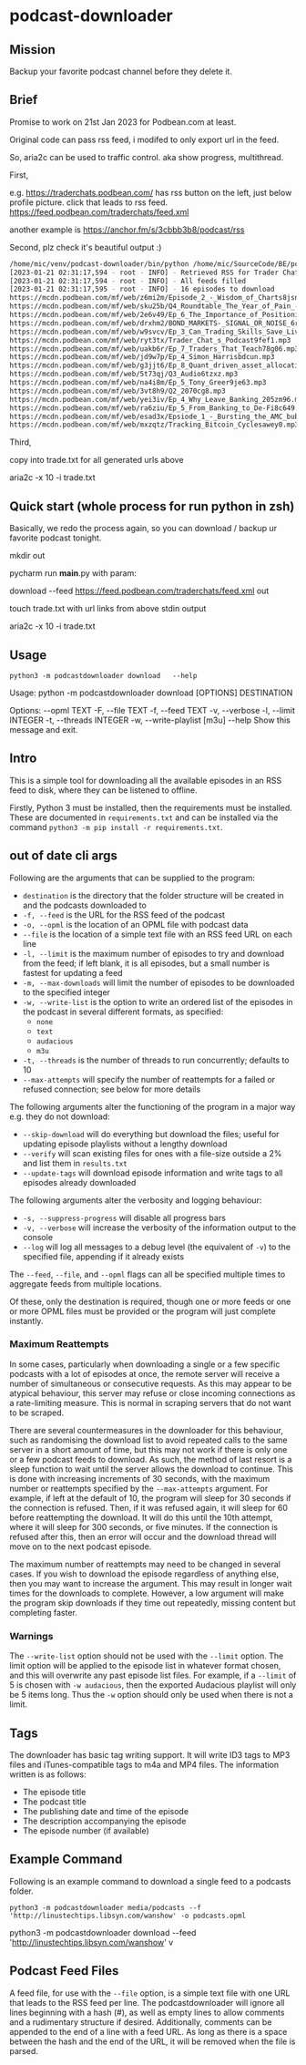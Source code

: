 # podcast-downloader

## Mission

Backup your favorite podcast channel before they delete it.

## Brief

Promise to work on 21st Jan 2023 for Podbean.com at least.

Original code can pass rss feed, i modifed to only export url in the feed.

So, aria2c can be used to traffic control. aka show progress, multithread.

First,

e.g. https://traderchats.podbean.com/ has rss button on the left, just below profile picture.
click that leads to rss feed. https://feed.podbean.com/traderchats/feed.xml

another example is https://anchor.fm/s/3cbbb3b8/podcast/rss

Second, plz check it's beautiful output :)

```sh
/home/mic/venv/podcast-downloader/bin/python /home/mic/SourceCode/BE/podcast-downloader/podcastdownloader/__main__.py download --feed https://feed.podbean.com/traderchats/feed.xml out 
[2023-01-21 02:31:17,594 - root - INFO] - Retrieved RSS for Trader Chats
[2023-01-21 02:31:17,594 - root - INFO] - All feeds filled
[2023-01-21 02:31:17,595 - root - INFO] - 16 episodes to download
https://mcdn.podbean.com/mf/web/z6mi2m/Episode_2_-_Wisdom_of_Charts8jsng.mp3
https://mcdn.podbean.com/mf/web/sku25b/Q4_Roundtable_The_Year_of_Pain_-_Melt_Up_or_Melt_Down_to_End_2022_bo0k9.m4a
https://mcdn.podbean.com/mf/web/2e6v49/Ep_6_The_Importance_of_Positioning_awkdh.mp3
https://mcdn.podbean.com/mf/web/drxhm2/BOND_MARKETS-_SIGNAL_OR_NOISE_6ro95.mp3
https://mcdn.podbean.com/mf/web/w9svcv/Ep_3_Can_Trading_Skills_Save_Lives_8g9c8.mp3
https://mcdn.podbean.com/mf/web/ryt3tx/Trader_Chat_s_Podcast9fef1.mp3
https://mcdn.podbean.com/mf/web/uakb6r/Ep_7_Traders_That_Teach78g06.mp3
https://mcdn.podbean.com/mf/web/jd9w7p/Ep_4_Simon_Harrisbdcun.mp3
https://mcdn.podbean.com/mf/web/g3jjt6/Ep_8_Quant_driven_asset_allocation6cn2r.mp3
https://mcdn.podbean.com/mf/web/5t73qj/Q3_Audio6tzxz.mp3
https://mcdn.podbean.com/mf/web/na4i8m/Ep_5_Tony_Greer9je63.mp3
https://mcdn.podbean.com/mf/web/3vt8h9/Q2_2070cg8.mp3
https://mcdn.podbean.com/mf/web/yei3iv/Ep_4_Why_Leave_Banking_205zm96.mp3
https://mcdn.podbean.com/mf/web/ra6ziu/Ep_5_From_Banking_to_De-Fi8c649.mp3
https://mcdn.podbean.com/mf/web/esad3x/Epsiode_1_-_Bursting_the_AMC_bubble6iwfz.mp3
https://mcdn.podbean.com/mf/web/mxzqtz/Tracking_Bitcoin_Cyclesawey0.mp3
```

Third,

copy into trade.txt for all generated urls above

aria2c -x 10 -i trade.txt

## Quick start (whole process for run python in zsh)

Basically, we redo the process again, so you can download / backup ur favorite podcast tonight.

mkdir out

pycharm run __main__.py with param:

download --feed https://feed.podbean.com/traderchats/feed.xml out

touch trade.txt with url links from above stdin output

aria2c -x 10 -i trade.txt


## Usage

`python3 -m podcastdownloader download   --help`

Usage: python -m podcastdownloader download [OPTIONS] DESTINATION

Options:
  --opml TEXT
  -F, --file TEXT
  -f, --feed TEXT
  -v, --verbose
  -l, --limit INTEGER
  -t, --threads INTEGER
  -w, --write-playlist [m3u]
  --help                      Show this message and exit.


## Intro

This is a simple tool for downloading all the available episodes in an RSS feed to disk, where they can be listened to offline.

Firstly, Python 3 must be installed, then the requirements must be installed. These are documented in `requirements.txt` and can be installed via the command `python3 -m pip install -r requirements.txt`.

## out of date cli args

Following are the arguments that can be supplied to the program:

- `destination` is the directory that the folder structure will be created in and the podcasts downloaded to
- `-f, --feed` is the URL for the RSS feed of the podcast
- `-o, --opml` is the location of an OPML file with podcast data
- `--file` is the location of a simple text file with an RSS feed URL on each line
- `-l, --limit` is the maximum number of episodes to try and download from the feed; if left blank, it is all episodes, but a small number is fastest for updating a feed
- `-m, --max-downloads` will limit the number of episodes to be downloaded to the specified integer
- `-w, --write-list` is the option to write an ordered list of the episodes in the podcast in several different formats, as specified:
  - `none`
  - `text`
  - `audacious`
  - `m3u`
- `-t, --threads` is the number of threads to run concurrently; defaults to 10
- `--max-attempts` will specify the number of reattempts for a failed or refused connection; see below for more details

The following arguments alter the functioning of the program in a major way e.g. they do not download:

- `--skip-download` will do everything but download the files; useful for updating episode playlists without a lengthy download
- `--verify` will scan existing files for ones with a file-size outside a 2% and list them in `results.txt`
- `--update-tags` will download episode information and write tags to all episodes already downloaded

The following arguments alter the verbosity and logging behaviour:

- `-s, --suppress-progress` will disable all progress bars
- `-v, --verbose` will increase the verbosity of the information output to the console
- `--log` will log all messages to a debug level (the equivalent of `-v`) to the specified file, appending if it already exists

The `--feed`, `--file`, and `--opml` flags can all be specified multiple times to aggregate feeds from multiple locations.

Of these, only the destination is required, though one or more feeds or one or more OPML files must be provided or the program will just complete instantly.

### Maximum Reattempts

In some cases, particularly when downloading a single or a few specific podcasts with a lot of episodes at once, the remote server will receive a number of simultaneous or consecutive requests. As this may appear to be atypical behaviour, this server may refuse or close incoming connections as a rate-limiting measure. This is normal in scraping servers that do not want to be scraped.

There are several countermeasures in the downloader for this behaviour, such as randomising the download list to avoid repeated calls to the same server in a short amount of time, but this may not work if there is only one or a few podcast feeds to download. As such, the method of last resort is a sleep function to wait until the server allows the download to continue. This is done with increasing increments of 30 seconds, with the maximum number or reattempts specified by the `--max-attempts` argument. For example, if left at the default of 10, the program will sleep for 30 seconds if the connection is refused. Then, if it was refused again, it will sleep for 60 before reattempting the download. It will do this until the 10th attempt, where it will sleep for 300 seconds, or five minutes. If the connection is refused after this, then an error will occur and the download thread will move on to the next podcast episode.

The maximum number of reattempts may need to be changed in several cases. If you wish to download the episode regardless of anything else, then you may want to increase the argument. This may result in longer wait times for the downloads to complete. However, a low argument will make the program skip downloads if they time out repeatedly, missing content but completing faster.

### Warnings

The `--write-list` option should not be used with the `--limit` option. The limit option will be applied to the episode list in whatever format chosen, and this will overwrite any past episode list files. For example, if a `--limit` of 5 is chosen with `-w audacious`, then the exported Audacious playlist will only be 5 items long. Thus the `-w` option should only be used when there is not a limit.

## Tags

The downloader has basic tag writing support. It will write ID3 tags to MP3 files and iTunes-compatible tags to m4a and MP4 files. The information written is as follows:

- The episode title
- The podcast title
- The publishing date and time of the episode
- The description accompanying the episode
- The episode number (if available)

## Example Command

Following is an example command to download a single feed to a podcasts folder.

`python3 -m podcastdownloader media/podcasts --f 'http://linustechtips.libsyn.com/wanshow' -o podcasts.opml`

python3 -m podcastdownloader download --feed 'http://linustechtips.libsyn.com/wanshow' v

## Podcast Feed Files

A feed file, for use with the `--file` option, is a simple text file with one URL that leads to the RSS feed per line. 
The podcastdownloader will ignore all lines beginning with a hash (#), as well as empty lines to allow comments and a rudimentary structure if desired. 
Additionally, comments can be appended to the end of a line with a feed URL. 
As long as there is a space between the hash and the end of the URL, it will be removed when the file is parsed.
